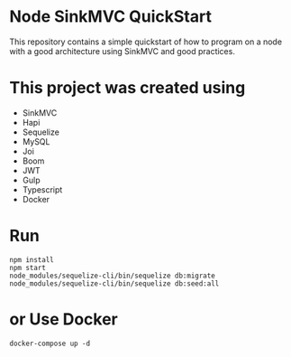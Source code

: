 # Node SinkMVC QuickStart

This repository contains a simple quickstart of how to program on a node with a good architecture using SinkMVC and good practices.

# This project was created using

* SinkMVC
* Hapi
* Sequelize
* MySQL
* Joi
* Boom
* JWT
* Gulp
* Typescript
* Docker

# Run

```
npm install
npm start
node_modules/sequelize-cli/bin/sequelize db:migrate
node_modules/sequelize-cli/bin/sequelize db:seed:all
```

# or Use Docker

```
docker-compose up -d
```